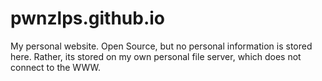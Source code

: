 # pwnzlps.github.io
My personal website. Open Source, but no personal information is stored here. Rather, its stored on my own personal file server, which does not connect to the WWW.
